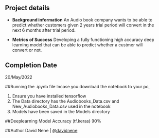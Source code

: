 ## Project details
* **Background information**
An Audio book company wants to be able to predict whether customers given 2 years trial period will convert in the next 6 months after trial period.

* **Metrics of Success**
Developing a fully functioning high accuracy deep learning model that can be able to predict whether a custmer will convert or not.

## Completion Date
20/May/2022

##Running the .ipynb file
Incase you download the notebook to your pc, 
1. Ensure you have installed tensorflow
2. The Data directory has the Audiobooks_Data.csv and New_Audiobooks_Data.csv used in the notebook
3. Models have been saved in the Models directory

##Deeplearning Model Accuracy (tf.keras)
90%

##Author
David Nene | [@davidnene](https://github.com/davidnene)
